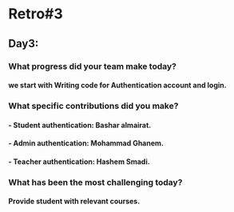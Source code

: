 # Retro#3

## Day3:
### What progress did your team make today?
#### we start with Writing code for Authentication account and login.
### What specific contributions did you make?
#### - Student authentication: Bashar almairat.
#### - Admin authentication: Mohammad Ghanem.
#### - Teacher authentication: Hashem Smadi.
### What has been the most challenging today?
#### Provide student with relevant courses.
